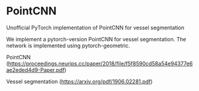 # PointCNN
Unofficial PyTorch implementation of PointCNN for vessel segmentation

We implement a pytorch-version PointCNN for vessel segmentation. 
The network is implemented using pytorch-geometric. 

PointCNN (https://proceedings.neurips.cc/paper/2018/file/f5f8590cd58a54e94377e6ae2eded4d9-Paper.pdf)

Vessel segmentation (https://arxiv.org/pdf/1906.02281.pdf) 

